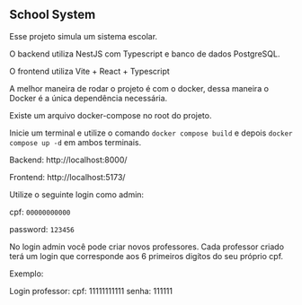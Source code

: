 ## School System

Esse projeto simula um sistema escolar.

O backend utiliza NestJS com Typescript e banco de dados PostgreSQL.

O frontend utiliza Vite + React + Typescript

A melhor maneira de rodar o projeto é com o docker, dessa maneira o Docker é a única dependência necessária.

Existe um arquivo docker-compose no root do projeto.

Inicie um terminal e utilize o comando `docker compose build` e depois `docker compose up -d` em ambos terminais.

Backend: http://localhost:8000/

Frontend: http://localhost:5173/

Utilize o seguinte login como admin:

cpf: `00000000000`

password: `123456`

No login admin você pode criar novos professores. Cada professor criado terá um login que corresponde aos 6 primeiros digítos do seu próprio cpf.

Exemplo:

Login professor:
cpf: 11111111111
senha: 111111